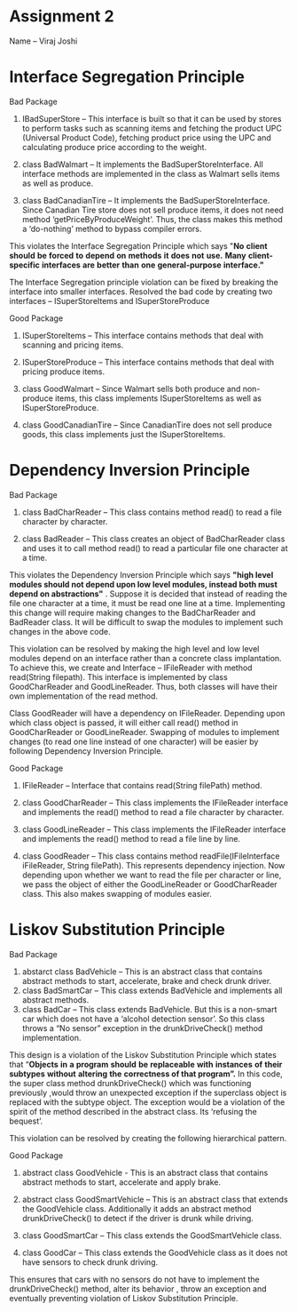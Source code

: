 ﻿# **Assignment** **2**
Name – Viraj Joshi

# **Interface** **Segregation** **Principle**
Bad Package

1. IBadSuperStore – This interface is built so that it can be used by stores to perform tasks such as scanning items and fetching the product UPC (Universal Product Code), fetching product price using the UPC and calculating produce price according to the weight.

2. class BadWalmart – It implements the BadSuperStoreInterface. All interface methods are implemented in the class as Walmart sells items as well as produce.

3. class BadCanadianTire – It implements the BadSuperStoreInterface. Since Canadian Tire store does not sell produce items, it does not need method ‘getPriceByProduceWeight’. Thus, the class makes this method a ‘do-nothing’ method to bypass compiler errors.

This violates the Interface Segregation Principle which says "**No** **client** **should** **be** **forced** **to** **depend** **on** **methods** **it** **does** **not** **use.** **Many** **client-specific** **interfaces** **are** **better** **than** **one** **general-purpose** **interface."**

The Interface Segregation principle violation can be fixed by breaking the interface into smaller interfaces. Resolved the bad code by creating two interfaces – ISuperStoreItems and ISuperStoreProduce

Good Package
1. ISuperStoreItems – This interface contains methods that deal with scanning and pricing items.

2. ISuperStoreProduce – This interface contains methods that deal with pricing produce items.

3. class GoodWalmart – Since Walmart sells both produce and non-produce items, this class implements ISuperStoreItems as well as ISuperStoreProduce.

4. class GoodCanadianTire – Since CanadianTire does not sell produce goods, this class implements just the ISuperStoreItems.


# **Dependency** **Inversion** **Principle**
Bad Package

1. class BadCharReader – This class contains method read() to read a file character by character.

2. class BadReader – This class creates an object of BadCharReader class and uses it to call method read() to read a particular file one character at a time.

This violates the Dependency Inversion Principle which says **"high level modules should not depend upon low level modules, instead both must depend on abstractions"** . Suppose it is decided that instead of reading the file one character at a time, it must be read one line at a time. Implementing this change will require making changes to the BadCharReader and BadReader class. It will be difficult to swap the modules to implement such changes in the above code.


This violation can be resolved by making the high level and low level modules depend on an interface rather than a concrete class implantation. To achieve this, we create and Interface – IFileReader with method read(String filepath). This interface is implemented by class GoodCharReader and GoodLineReader. Thus, both classes will have their own implementation of the read method.

Class GoodReader will have a dependency on IFileReader. Depending upon which class object is passed, it will either call read() method in GoodCharReader or GoodLineReader. Swapping of modules to implement changes (to read one line instead of one character) will be easier by following Dependency Inversion Principle.

Good Package 

1. IFileReader – Interface that contains read(String filePath) method.

2. class GoodCharReader – This class implements the IFileReader interface and implements the read() method to read a file character by character.

3. class GoodLineReader – This class implements the IFileReader interface and implements the read() method to read a file line by line.

4. class GoodReader – This class contains method readFile(IFileInterface iFileReader, String filePath). This represents dependency injection. Now depending upon whether we want to read the file per character or line, we pass the object of either the GoodLineReader or GoodCharReader class. This also makes swapping of modules easier.


# **Liskov** **Substitution** **Principle**
Bad Package

1. abstarct class BadVehicle – This is an abstract class that contains abstract methods to start, accelerate, brake and check drunk driver.
1. class BadSmartCar – This class extends BadVehicle and implements all abstract methods.
1. class BadCar – This class extends BadVehicle. But this is a non-smart car which does not have a ‘alcohol detection sensor’. So this class throws a “No sensor” exception in the drunkDriveCheck() method implementation.


This design is a violation of the Liskov Substitution Principle which states that “**Objects** **in** **a** **program** **should** **be** **replaceable** **with** **instances** **of** **their** **subtypes** **without** **altering** **the** **correctness of that program”.** In this code, the super class method drunkDriveCheck() which was functioning previously ,would throw an unexpected exception if the superclass object is replaced with the subtype object. The exception would be a violation of the spirit of the method described in the abstract class. Its ‘refusing the bequest’.


This violation can be resolved by creating the following hierarchical pattern.

Good Package

1. abstract class GoodVehicle - This is an abstract class that contains abstract methods to start, accelerate and apply brake.

2. abstract class GoodSmartVehicle – This is an abstract class that extends the GoodVehicle class. Additionally it adds an abstract method drunkDriveCheck() to detect if the driver is drunk while driving.

3. class GoodSmartCar – This class extends the GoodSmartVehicle class.


4. class GoodCar – This class extends the GoodVehicle class as it does not have sensors to check drunk driving.

This ensures that cars with no sensors do not have to implement the drunkDriveCheck() method, alter its behavior , throw an exception and eventually preventing violation of Liskov Substitution Principle.
